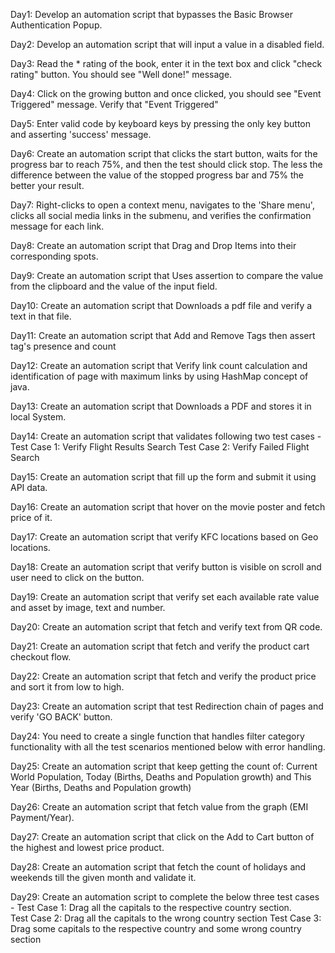 Day1: Develop an automation script that bypasses the Basic Browser Authentication Popup.

Day2: Develop an automation script that will input a value in a disabled field.

Day3: Read the * rating of the book, enter it in the text box and click "check rating" button. You should see "Well done!" message.

Day4: Click on the growing button and once clicked, you should see "Event Triggered" message. Verify that "Event Triggered"

Day5: Enter valid code by keyboard keys by pressing the only key button and asserting 'success' message.

Day6: Create an automation script that clicks the start button, waits for the progress bar to reach 75%, and then the test should click stop. The less the difference between the value of the stopped progress bar and 75% the better your result.

Day7: Right-clicks to open a context menu, navigates to the 'Share menu', clicks all social media links in the submenu, and verifies the confirmation message for each link.

Day8: Create an automation script that Drag and Drop Items into their corresponding spots.

Day9: Create an automation script that Uses assertion to compare the value from the clipboard and the value of the input field.

Day10: Create an automation script that Downloads a pdf file and verify a text in that file.

Day11: Create an automation script that Add and Remove Tags then assert tag's presence and count

Day12: Create an automation script that Verify link count calculation and identification of page with maximum links by using HashMap concept of java.

Day13: Create an automation script that Downloads a PDF and stores it in local System.

Day14: Create an automation script that validates following two test cases -
       Test Case 1: Verify Flight Results Search
       Test Case 2: Verify Failed Flight Search

Day15: Create an automation script that fill up the form and submit it using API data.

Day16: Create an automation script that hover on the movie poster and fetch price of it.

Day17: Create an automation script that verify KFC locations based on Geo locations.

Day18: Create an automation script that verify button is visible on scroll and user need to click on the button.

Day19: Create an automation script that verify set each available rate value and asset by image, text and number.

Day20: Create an automation script that fetch and verify text from QR code.

Day21: Create an automation script that fetch and verify the product cart checkout flow.

Day22: Create an automation script that fetch and verify the product price and sort it from low to high.

Day23: Create an automation script that test Redirection chain of pages and verify 'GO BACK' button.

Day24: You need to create a single function that handles filter category functionality with all the test scenarios mentioned below with error handling.

Day25: Create an automation script that keep getting the count of: Current World Population, Today (Births, Deaths and Population growth) and This Year (Births, Deaths and Population growth)

Day26: Create an automation script that fetch value from the graph (EMI Payment/Year).

Day27: Create an automation script that click on the Add to Cart button of the highest and lowest price product.

Day28: Create an automation script that fetch the count of holidays and weekends till the given month and validate it.

Day29: Create an automation script to complete the below three test cases -
       Test Case 1: Drag all the capitals to the respective country section.       
       Test Case 2: Drag all the capitals to the wrong country section
       Test Case 3: Drag some capitals to the respective country and some wrong country section